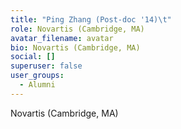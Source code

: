 ```yaml
---
title: "Ping Zhang (Post-doc '14)\t"
role: Novartis (Cambridge, MA)
avatar_filename: avatar
bio: Novartis (Cambridge, MA)
social: []
superuser: false
user_groups:
  - Alumni
---
```

Novartis (Cambridge, MA)
